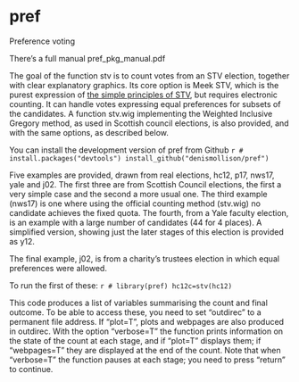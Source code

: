 
<!-- README.md is generated from README.Rmd. Please edit that file -->

# pref

<!-- badges: start -->
<!-- badges: end -->

Preference voting

There’s a full manual pref_pkg_manual.pdf

The goal of the function stv is to count votes from an STV election,
together with clear explanatory graphics. Its core option is Meek STV,
which is the purest expression of
<a href="https://www.macs.hw.ac.uk/~denis/stv/">the simple principles of
STV</a>, but requires electronic counting. It can handle votes
expressing equal preferences for subsets of the candidates. A function
stv.wig implementing the Weighted Inclusive Gregory method, as used in
Scottish council elections, is also provided, and with the same options,
as described below.

You can install the development version of pref from Github
`r # install.packages("devtools") install_github("denismollison/pref")`

Five examples are provided, drawn from real elections, hc12, p17, nws17,
yale and j02. The first three are from Scottish Council elections, the
first a very simple case and the second a more usual one. The third
example (nws17) is one where using the official counting method
(stv.wig) no candidate achieves the fixed quota. The fourth, from a Yale
faculty election, is an example with a large number of candidates (44
for 4 places). A simplified version, showing just the later stages of
this election is provided as y12.

The final example, j02, is from a charity’s trustees election in which
equal preferences were allowed.

To run the first of these: `r # library(pref) hc12c=stv(hc12)`

This code produces a list of variables summarising the count and final
outcome. To be able to access these, you need to set “outdirec” to a
permanent file address. If “plot=T”, plots and webpages are also
produced in outdirec. With the option “verbose=T” the function prints
information on the state of the count at each stage, and if “plot=T”
displays them; if “webpages=T” they are displayed at the end of the
count. Note that when “verbose=T” the function pauses at each stage; you
need to press “return” to continue.
